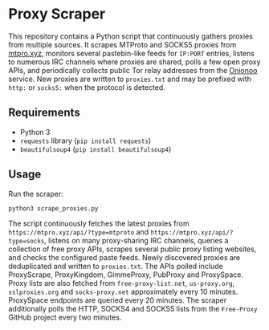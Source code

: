 # Proxy Scraper

This repository contains a Python script that continuously gathers proxies from multiple sources. It scrapes MTProto and SOCKS5 proxies from [mtpro.xyz](https://mtpro.xyz), monitors several pastebin-like feeds for `IP:PORT` entries, listens to numerous IRC channels where proxies are shared, polls a few open proxy APIs, and periodically collects public Tor relay addresses from the [Onionoo](https://onionoo.torproject.org) service. New proxies are written to `proxies.txt` and may be prefixed with `http:` or `socks5:` when the protocol is detected.

## Requirements
- Python 3
- `requests` library (`pip install requests`)
- `beautifulsoup4` (`pip install beautifulsoup4`)

## Usage
Run the scraper:

```bash
python3 scrape_proxies.py
```

The script continuously fetches the latest proxies from `https://mtpro.xyz/api/?type=mtproto` and `https://mtpro.xyz/api/?type=socks`, listens on many proxy-sharing IRC channels, queries a collection of free proxy APIs, scrapes several public proxy listing websites, and checks the configured paste feeds. Newly discovered proxies are deduplicated and written to `proxies.txt`.
The APIs polled include ProxyScrape, ProxyKingdom, GimmeProxy, PubProxy and ProxySpace. Proxy lists are also fetched from `free-proxy-list.net`, `us-proxy.org`, `sslproxies.org` and `socks-proxy.net` approximately every 10 minutes. ProxySpace endpoints are queried every 20 minutes.
The scraper additionally polls the HTTP, SOCKS4 and SOCKS5 lists from the `Free-Proxy` GitHub project every two minutes.
